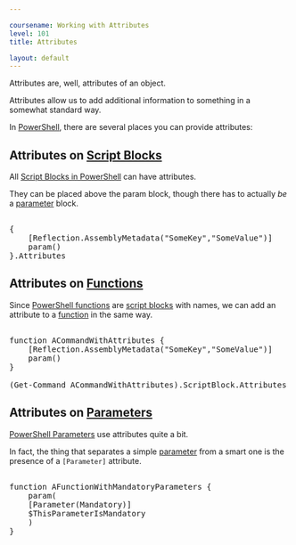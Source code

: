 ```yaml
---

coursename: Working with Attributes
level: 101
title: Attributes

layout: default
---
```


Attributes are, well, attributes of an object.

Attributes allow us to add additional information to something in a somewhat standard way.

In [PowerShell](/PowerShell), there are several places you can provide attributes:

## Attributes on [Script Blocks](/PowerShell/ScriptBlock)

All [Script Blocks in PowerShell](/PowerShell/ScriptBlock) can have attributes.

They can be placed above the param block, though there has to actually _be_ a [parameter](/PowerShell/Parameters) block.

<pre><br/><span class='Magenta'>{</span><br/>&nbsp;&nbsp;&nbsp;&nbsp;<span class='Magenta'>[</span><span class='Output'>Reflection.AssemblyMetadata</span><span class='Magenta'>(</span><span class='Verbose'>"SomeKey"</span><span class='Magenta'>,</span><span class='Verbose'>"SomeValue"</span><span class='Magenta'>)</span><span class='Magenta'>]</span><br/>&nbsp;&nbsp;&nbsp;&nbsp;<span class='Verbose'>param</span><span class='Magenta'>(</span><span class='Magenta'>)</span><br/><span class='Magenta'>}</span><span class='Magenta'>.</span><span class='Output'>Attributes</span><br/></pre>

## Attributes on [Functions](/PowerShell/Functions)

Since [PowerShell functions](/PowerShell/Functions) are [script blocks](/PowerShell/ScriptBlock) with names, we can add an attribute to a [function](/PowerShell/Functions) in the same way.

<pre><br/><span class='Verbose'>function</span>&nbsp;<span class='Verbose'>ACommandWithAttributes</span>&nbsp;<span class='Magenta'>{</span><br/>&nbsp;&nbsp;&nbsp;&nbsp;<span class='Magenta'>[</span><span class='Output'>Reflection.AssemblyMetadata</span><span class='Magenta'>(</span><span class='Verbose'>"SomeKey"</span><span class='Magenta'>,</span><span class='Verbose'>"SomeValue"</span><span class='Magenta'>)</span><span class='Magenta'>]</span><br/>&nbsp;&nbsp;&nbsp;&nbsp;<span class='Verbose'>param</span><span class='Magenta'>(</span><span class='Magenta'>)</span><br/><span class='Magenta'>}</span><br/><br/><span class='Magenta'>(</span><span class='Warning'>Get-Command</span>&nbsp;<span class='Verbose'>ACommandWithAttributes</span><span class='Magenta'>)</span><span class='Magenta'>.</span><span class='Output'>ScriptBlock</span><span class='Magenta'>.</span><span class='Output'>Attributes</span><br/></pre>

## Attributes on [Parameters](/PowerShell/Parameters)

[PowerShell Parameters](/PowerShell/Parameters) use attributes quite a bit.

In fact, the thing that separates a simple [parameter](/PowerShell/Parameters) from a smart one is the presence of a `[Parameter]` attribute.

<pre><br/><span class='Verbose'>function</span>&nbsp;<span class='Verbose'>AFunctionWithMandatoryParameters</span>&nbsp;<span class='Magenta'>{</span><br/>&nbsp;&nbsp;&nbsp;&nbsp;<span class='Verbose'>param</span><span class='Magenta'>(</span><br/>&nbsp;&nbsp;&nbsp;&nbsp;<span class='Magenta'>[</span><span class='Output'>Parameter</span><span class='Magenta'>(</span><span class='Output'>Mandatory</span><span class='Magenta'>)</span><span class='Magenta'>]</span><br/>&nbsp;&nbsp;&nbsp;&nbsp;<span class='Warning'>$ThisParameterIsMandatory</span><br/>&nbsp;&nbsp;&nbsp;&nbsp;<span class='Magenta'>)</span><br/><span class='Magenta'>}</span><br/></pre>
